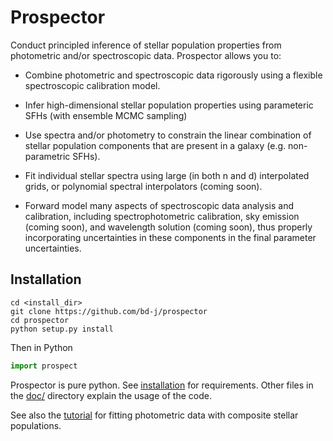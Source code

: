 Prospector
=====
Conduct principled inference of stellar population properties from photometric
and/or spectroscopic data.  Prospector allows you to:

* Combine photometric and spectroscopic data rigorously using a flexible
  spectroscopic calibration model.

* Infer high-dimensional stellar population properties using parameteric SFHs
  (with ensemble MCMC sampling)

* Use spectra and/or photometry to constrain the linear combination of stellar population
  components that are present in a galaxy (e.g. non-parametric SFHs).

* Fit individual stellar spectra using large (in both n and d) interpolated
  grids, or polynomial spectral interpolators (coming soon).

* Forward model many aspects of spectroscopic data analysis and
  calibration, including spectrophotometric calibration, sky emission (coming soon),
  and wavelength solution (coming soon), thus properly incorporating uncertainties
  in these components in the final  parameter uncertainties.

Installation
------
```
cd <install_dir>
git clone https://github.com/bd-j/prospector
cd prospector
python setup.py install
```

Then in Python
```python
import prospect
```

Prospector is pure python.
See [installation](doc/installation.rst) for requirements.
Other files in the [doc/](doc/) directory explain the usage of the code.

See also the [tutorial](demo/tutorial.rst) for fitting photometric data with composite stellar populations.
